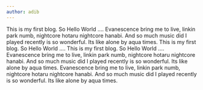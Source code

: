 ```yaml
---
author: adib
---
```

This is my first blog. So Hello World ....
Evanescence bring me to live, linkin park numb, nightcore hotaru
nightcore hanabi. And so much music did I played recently
is so wonderful. Its like alone by aqua times.
This is my first blog. So Hello World ....
This is my first blog. So Hello World ....
Evanescence bring me to live, linkin park numb, nightcore hotaru
nightcore hanabi. And so much music did I played recently
is so wonderful. Its like alone by aqua times.
Evanescence bring me to live, linkin park numb, nightcore hotaru
nightcore hanabi. And so much music did I played recently
is so wonderful. Its like alone by aqua times.
